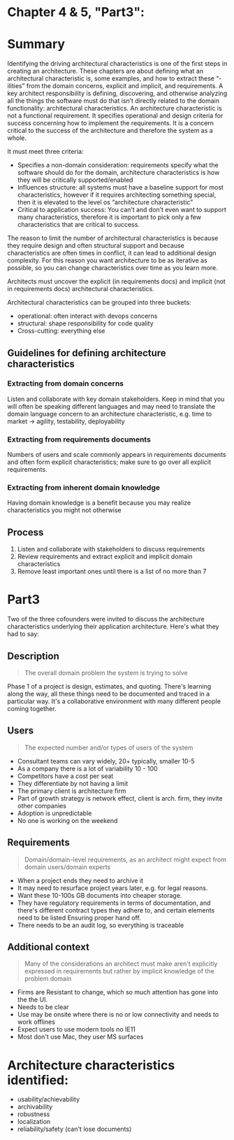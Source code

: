 # Chapter 4 & 5, "Part3":
 
# Summary
Identifying the driving architectural characteristics is one of the first steps in creating an architecture. These chapters are about defining what an architectural characteristic is, some examples, and how to extract these “-ilities” from the domain concerns, explicit and implicit, and requirements. A key architect responsibility is defining, discovering, and otherwise analyzing all the things the software must do that isn’t directly related to the domain functionality: architectural characteristics. An architecture characteristic is not a functional requirement. It specifies operational and design criteria for success concerning how to implement the requirements. It is a concern critical to the success of the architecture and therefore the system as a whole.

It must meet three criteria:
- Specifies a non-domain consideration: requirements specify what the software should do for the domain, architecture characteristics is how they will be critically supported/enabled
- Influences structure: all systems must have a baseline support for most characteristics, however if it requires architecting something special, then it is elevated to the level os “architecture characteristic”
- Critical to application success: You can’t and don’t even want to support many characteristics, therefore it is important to pick only a few characteristics that are critical to success.

The reason to limit the number of architectural characteristics is because they require design and often structural support and because characteristics are often times in conflict, it can lead to additional design complexity. For this reason you want architecture to be as iterative as possible, so you can change characteristics over time as you learn more.

Architects must uncover the explicit (in requirements docs) and implicit (not in requirements docs) architectural characteristics.

Architectural characteristics can be grouped into three buckets:
- operational: often interact with devops concerns
- structural: shape responsibility for code quality
- Cross-cutting: everything else

## Guidelines for defining architecture characteristics
### Extracting from domain concerns
Listen and collaborate with key domain stakeholders. Keep in mind that you will often be speaking different languages and may need to translate the domain language concern to an architecture characteristic, e.g. time to market -> agility, testability, deployability

### Extracting from requirements documents
Numbers of users and scale commonly appears in requirements documents and often form explicit characteristics; make sure to go over all explicit requirements.

### Extracting from inherent domain knowledge
Having domain knowledge is a benefit because you may realize characteristics you might not otherwise

## Process
1. Listen and collaborate with stakeholders to discuss requirements
2. Review requirements and extract explicit and implicit domain characteristics
3. Remove least important ones until there is a list of no more than 7

# Part3
Two of the three cofounders were invited to discuss the architecture characteristics underlying their application architecture. Here's what they had to say:

## Description
> The overall domain problem the system is trying to solve

Phase 1 of a project is design, estimates, and quoting. There's learning along the way, all these things need to be documented and traced in a particular way. It's a collaborative environment with many different people coming together.

## Users
> The expected number and/or types of users of the system

- Consultant teams can vary widely, 20+ typically, smaller 10-5
- As a company there is a lot of variability 10 - 100
- Competitors have a cost per seat
- They differentiate by not having a limit
- The primary client is architecture firm
- Part of growth strategy is network effect, client is arch. firm, they invite other companies
- Adoption is unpredictable
- No one is working on the weekend

## Requirements
> Domain/domain-level requirements, as an architect might expect from domain users/domain experts

- When a project ends they need to archive it
- It may need to resurface project years later, e.g. for legal reasons.
- Want these 10-100s GB documents into cheaper storage.
- They have regulatory requirements in terms of documentation, and there's different contract types they adhere to, and certain elements need to be listed
Ensuring proper hand off.
- There needs to be an audit log, so everything is traceable

## Additional context
> Many of the considerations an architect must make aren’t explicitly expressed in requirements but rather by implicit knowledge of the problem domain

- Firms are Resistant to change, which so much attention has gone into the the UI.
- Needs to be clear
- Use may be onsite where there is no or low connectivity and needs to work offlines
- Expect users to use modern tools no IE11
- Most don't use Mac, they user MS surfaces

# Architecture characteristics identified:
- usability/achievability
- archivability
- robustness
- localization
- reliability/safety (can't lose documents)





